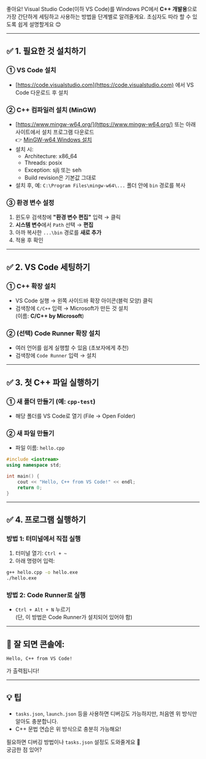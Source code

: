 좋아요! Visual Studio Code(이하 VS Code)를 Windows PC에서 **C++ 개발용**으로 가장 간단하게 세팅하고 사용하는 방법을 단계별로 알려줄게요. 초심자도 따라 할 수 있도록 쉽게 설명할게요 😊

---

## ✅ 1. 필요한 것 설치하기

### ① **VS Code 설치**
- [https://code.visualstudio.com](https://code.visualstudio.com) 에서 VS Code 다운로드 후 설치

### ② **C++ 컴파일러 설치 (MinGW)**
- [https://www.mingw-w64.org/](https://www.mingw-w64.org/) 또는 아래 사이트에서 설치 프로그램 다운로드  
  👉 [MinGW-w64 Windows 설치](https://www.mingw-w64.org/downloads/)
- 설치 시:
  - Architecture: x86_64
  - Threads: posix
  - Exception: sjlj 또는 seh
  - Build revision은 기본값 그대로
- 설치 후, 예: `C:\Program Files\mingw-w64\...` 폴더 안에 `bin` 경로를 복사

### ③ **환경 변수 설정**
1. 윈도우 검색창에 **"환경 변수 편집"** 입력 → 클릭
2. **시스템 변수**에서 `Path` 선택 → **편집**
3. 아까 복사한 `...\bin` 경로를 **새로 추가**
4. 적용 후 확인

---

## ✅ 2. VS Code 세팅하기

### ① **C++ 확장 설치**
- VS Code 실행 → 왼쪽 사이드바 확장 아이콘(블럭 모양) 클릭
- 검색창에 `C/C++` 입력 → Microsoft가 만든 것 설치  
  (이름: **C/C++ by Microsoft**)

### ② (선택) **Code Runner 확장 설치**
- 여러 언어를 쉽게 실행할 수 있음 (초보자에게 추천)
- 검색창에 `Code Runner` 입력 → 설치

---

## ✅ 3. 첫 C++ 파일 실행하기

### ① 새 폴더 만들기 (예: `cpp-test`)
- 해당 폴더를 VS Code로 열기 (File → Open Folder)

### ② 새 파일 만들기
- 파일 이름: `hello.cpp`
```cpp
#include <iostream>
using namespace std;

int main() {
    cout << "Hello, C++ from VS Code!" << endl;
    return 0;
}
```

---

## ✅ 4. 프로그램 실행하기

### 방법 1: **터미널에서 직접 실행**
1. 터미널 열기: `Ctrl + ~`
2. 아래 명령어 입력:
```bash
g++ hello.cpp -o hello.exe
./hello.exe
```

### 방법 2: **Code Runner로 실행**
- `Ctrl + Alt + N` 누르기  
  (단, 이 방법은 Code Runner가 설치되어 있어야 함)

---

## 🎉 잘 되면 콘솔에:
```
Hello, C++ from VS Code!
```
가 출력됩니다!

---

## 💡 팁
- `tasks.json`, `launch.json` 등을 사용하면 디버깅도 가능하지만, 처음엔 위 방식만 알아도 충분합니다.
- C++ 문법 연습은 위 방식으로 충분히 가능해요!

필요하면 디버깅 방법이나 `tasks.json` 설정도 도와줄게요 🙂  
궁금한 점 있어?
